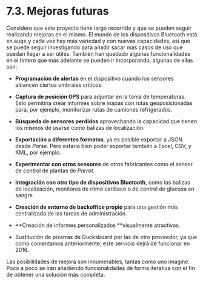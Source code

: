 # 7.3. Mejoras futuras

Considero que este proyecto tiene largo recorrido y que se pueden seguir realizando mejoras en el mismo. El mundo de los dispositivos Bluetooth está en auge y cada vez hay más variedad y con nuevas capacidades, así que se puede seguir investigando para añadir sacar más casos de uso que puedan llegar a ser útiles. También han quedado algunas funcionalidades en el tintero que más adelante se pueden ir incorporando, algunas de ellas son:

- **Programación de alertas** en el dispositivo cuando los sensores alcancen ciertos umbrales críticos.

- **Captura de posición GPS** para adjuntar en la toma de temperaturas. Esto permitiría crear informes sobre mapas con rutas geoposicionadas para, por ejemplo, monitorizar rutas de camiones refrigerados.

- **Búsqueda de sensores perdidos** aprovechando la capacidad que tienen los mismos de usarse como balizas de localización.

- **Exportación a diferentes formatos**, ya es posible exportar a JSON desde *Parse*. Pero estaría bien poder exportar también a Excel, CSV, y XML, por ejemplo.

- **Experimentar con otros sensores** de otros fabricantes como el sensor de control de plantas de *Parrot*.

- **Integración con otro tipo de dispositivos Bluetooth**, como las balizas de localización, monitores de ritmo cardiaco o de control de glucosa en sangre.

- **Creación de entorno de backoffice propio** para una gestión más centralizada de las tareas de administración.

- **Creación de informes personalizados **visualmente atractivos.

- Sustitución de pizarras de Ducksboard por las de otro proveedor, ya que como comentamos anteriormente, este servicio dejrá de funcionar en 2016.


Las posibilidades de mejora son innumerables, tantas como uno imagine. Poco a poco se irán añadiendo funcionalidades de forma iterativa con el fin de obtener una solución más completa.